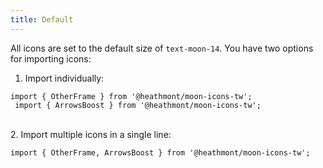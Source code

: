 ```yaml
---
title: Default
---
```


All icons are set to the default size of `text-moon-14`.
You have two options for importing icons:
<br/>

1. Import individually:

```
import { OtherFrame } from '@heathmont/moon-icons-tw';
 import { ArrowsBoost } from '@heathmont/moon-icons-tw';
```

<br/>
2. Import multiple icons in a single line:

`import { OtherFrame, ArrowsBoost } from '@heathmont/moon-icons-tw';`
